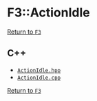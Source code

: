 # F3::ActionIdle

[Return to `F3`](/docs/F3.md)

## C++

- [`ActionIdle.hpp`](/c++/include/ActionIdle.hpp)
- [`ActionIdle.cpp`](/c++/source/ActionIdle.cpp)

[Return to `F3`](/docs/F3.md)